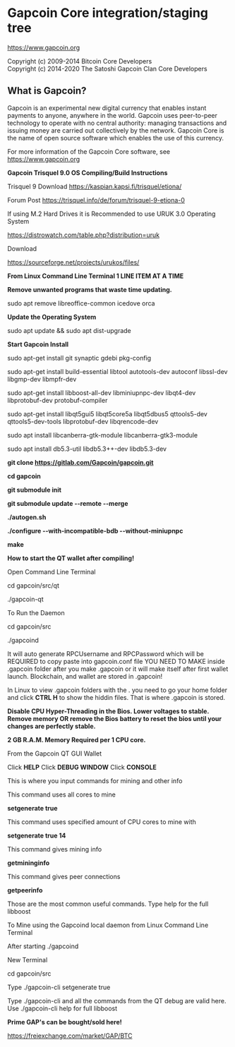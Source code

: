 Gapcoin Core integration/staging tree
=====================================

https://www.gapcoin.org

Copyright (c) 2009-2014 Bitcoin Core Developers
<br>
Copyright (c) 2014-2020 The Satoshi Gapcoin Clan Core Developers

**What is Gapcoin?**
----------------

Gapcoin is an experimental new digital currency that enables instant payments to
anyone, anywhere in the world. Gapcoin uses peer-to-peer technology to operate
with no central authority: managing transactions and issuing money are carried
out collectively by the network. Gapcoin Core is the name of open source
software which enables the use of this currency.

For more information of the Gapcoin Core software, see https://www.gapcoin.org


**Gapcoin Trisquel 9.0 OS Compiling/Build Instructions**


Trisquel 9 Download https://kaspian.kapsi.fi/trisquel/etiona/

Forum Post https://trisquel.info/de/forum/trisquel-9-etiona-0

If using M.2 Hard Drives it is Recommended to use URUK 3.0 Operating System

https://distrowatch.com/table.php?distribution=uruk

Download

https://sourceforge.net/projects/urukos/files/

**From Linux Command Line Terminal 1 LINE ITEM AT A TIME**

**Remove unwanted programs that waste time updating.**

sudo apt remove libreoffice-common icedove orca

**Update the Operating System**

sudo apt update && sudo apt dist-upgrade


**Start Gapcoin Install**


sudo apt-get install git synaptic gdebi pkg-config

sudo apt-get install build-essential libtool autotools-dev autoconf libssl-dev libgmp-dev libmpfr-dev

sudo apt-get install libboost-all-dev libminiupnpc-dev libqt4-dev libprotobuf-dev protobuf-compiler

sudo apt-get install libqt5gui5 libqt5core5a libqt5dbus5 qttools5-dev qttools5-dev-tools libprotobuf-dev libqrencode-dev

sudo apt install libcanberra-gtk-module libcanberra-gtk3-module

sudo apt install db5.3-util libdb5.3++-dev libdb5.3-dev


**git clone https://gitlab.com/Gapcoin/gapcoin.git**

**cd gapcoin**

**git submodule init**

**git submodule update --remote --merge**

**./autogen.sh**

**./configure --with-incompatible-bdb --without-miniupnpc**

**make**







**How to start the QT wallet after compiling!**


Open Command Line Terminal

cd gapcoin/src/qt

./gapcoin-qt

To Run the Daemon 

cd gapcoin/src

./gapcoind

It will auto generate RPCUsername and RPCPassword which will be REQUIRED to copy paste into gapcoin.conf file YOU NEED TO MAKE inside .gapcoin folder after you make .gapcoin or it will make itself after first wallet launch.  Blockchain, and wallet are stored in .gapcoin!

In Linux to view .gapcoin folders with the . you need to go your home folder and click **CTRL H** to show the hiddin files.  That is where .gapcoin is stored.



**Disable CPU Hyper-Threading in the Bios.  Lower voltages to stable.  Remove memory OR remove the Bios battery to reset the bios until your changes are perfectly stable.**

**2 GB R.A.M. Memory Required per 1 CPU core.**





From the Gapcoin QT GUI Wallet

Click **HELP**
Click **DEBUG WINDOW**
Click **CONSOLE**

This is where you input commands for mining and other info

This command uses all cores to mine

**setgenerate true**

This command uses specified amount of CPU cores to mine with

**setgenerate true 14**

This command gives mining info

**getmininginfo**

This command gives peer connections

**getpeerinfo**

Those are the most common useful commands.  Type help for the full libboost



To Mine using the Gapcoind local daemon from Linux Command Line Terminal

After starting ./gapcoind

New Terminal

cd gapcoin/src 

Type
./gapcoin-cli setgenerate true 

Type ./gapcoin-cli and all the commands from the QT debug are valid here.  Use ./gapcoin-cli help for full libboost




**Prime GAP's can be bought/sold here!**

https://freiexchange.com/market/GAP/BTC



